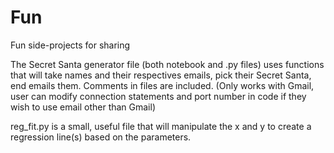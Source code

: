 # Fun
Fun side-projects for sharing

The Secret Santa generator file (both notebook and .py files) uses functions that will take names and their respectives emails, pick their Secret Santa, end emails them. Comments in files are included. (Only works with Gmail, user can modify connection statements and port number in code if they wish to use email other than Gmail)

reg_fit.py is a small, useful file that will manipulate the x and y to create a regression line(s) based on the parameters.
